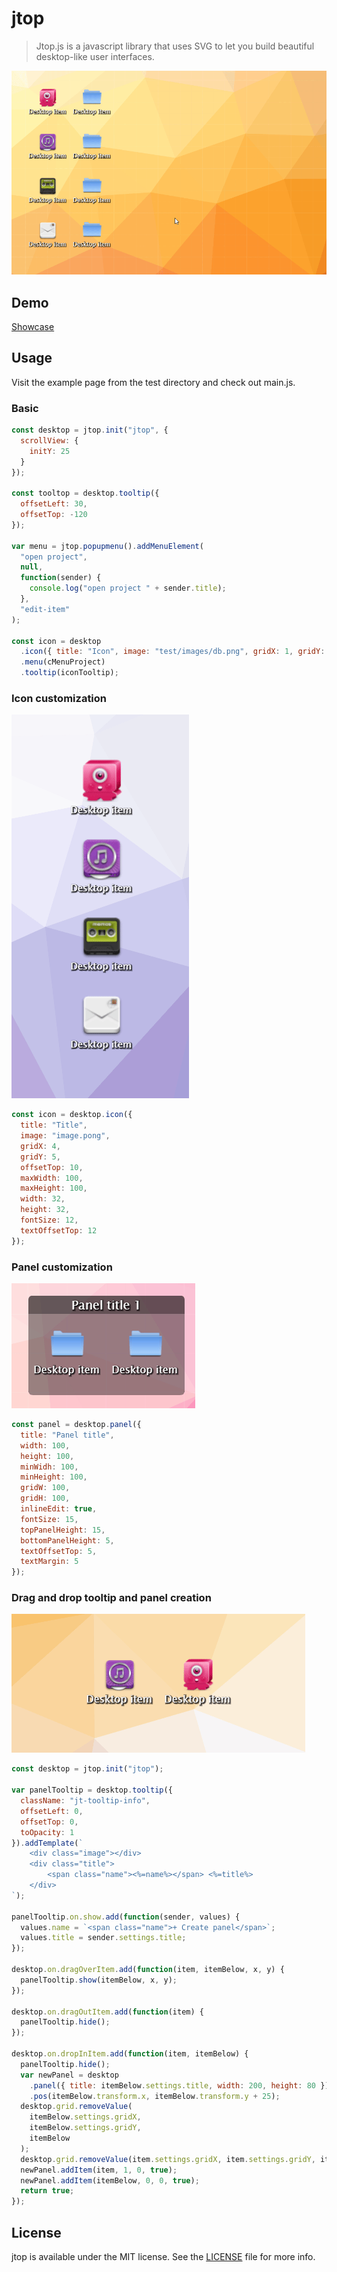 jtop
==============

> Jtop.js is a javascript library that uses SVG to let you build beautiful desktop-like user interfaces.

![Demo](docs/demo.gif)

## Demo

[Showcase](http://coderitual.github.io/jtop/ "jtop")


## Usage

Visit the example page from the test directory and check out main.js.

### Basic

```javascript
const desktop = jtop.init("jtop", {
  scrollView: {
    initY: 25
  }
});

const tooltop = desktop.tooltip({
  offsetLeft: 30,
  offsetTop: -120
});

var menu = jtop.popupmenu().addMenuElement(
  "open project",
  null,
  function(sender) {
    console.log("open project " + sender.title);
  },
  "edit-item"
);

const icon = desktop
  .icon({ title: "Icon", image: "test/images/db.png", gridX: 1, gridY: 1 })
  .menu(cMenuProject)
  .tooltip(iconTooltip);

```

### Icon customization
![Icon customization](docs/icon.gif)
```javascript
const icon = desktop.icon({
  title: "Title",
  image: "image.pong",
  gridX: 4,
  gridY: 5,
  offsetTop: 10,
  maxWidth: 100,
  maxHeight: 100,
  width: 32,
  height: 32,
  fontSize: 12,
  textOffsetTop: 12
});
```

### Panel customization
![Panel customization](docs/panel.gif)
```javascript
const panel = desktop.panel({
  title: "Panel title",
  width: 100,
  height: 100,
  minWidh: 100,
  minHeight: 100,
  gridW: 100,
  gridH: 100,
  inlineEdit: true,
  fontSize: 15,
  topPanelHeight: 15,
  bottomPanelHeight: 5,
  textOffsetTop: 5,
  textMargin: 5
});
```

### Drag and drop tooltip and panel creation
![Drag and drop tooltip and panel creation](docs/drop.gif)
```javascript
const desktop = jtop.init("jtop");

var panelTooltip = desktop.tooltip({
  className: "jt-tooltip-info",
  offsetLeft: 0,
  offsetTop: 0,
  toOpacity: 1
}).addTemplate(`
	<div class="image"></div>
	<div class="title">
		<span class="name"><%=name%></span> <%=title%>
	</div>
`);

panelTooltip.on.show.add(function(sender, values) {
  values.name = `<span class="name">+ Create panel</span>`;
  values.title = sender.settings.title;
});

desktop.on.dragOverItem.add(function(item, itemBelow, x, y) {
  panelTooltip.show(itemBelow, x, y);
});

desktop.on.dragOutItem.add(function(item) {
  panelTooltip.hide();
});

desktop.on.dropInItem.add(function(item, itemBelow) {
  panelTooltip.hide();
  var newPanel = desktop
    .panel({ title: itemBelow.settings.title, width: 200, height: 80 })
    .pos(itemBelow.transform.x, itemBelow.transform.y + 25);
  desktop.grid.removeValue(
    itemBelow.settings.gridX,
    itemBelow.settings.gridY,
    itemBelow
  );
  desktop.grid.removeValue(item.settings.gridX, item.settings.gridY, item);
  newPanel.addItem(item, 1, 0, true);
  newPanel.addItem(itemBelow, 0, 0, true);
  return true;
});
```

## License

jtop is available under the MIT license. See the [LICENSE](LICENSE) file for more info.
